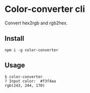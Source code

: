 <h1>Color-converter cli</h1>
<p>Convert hex2rgb and rgb2hex.</p>
<h2>Install</h2>
<code>npm i -g color-converter</code>
<h2>Usage</h2>

```shell
$ color-converter
? Input color:  #f3f4aa
rgb(243, 244, 170)
```